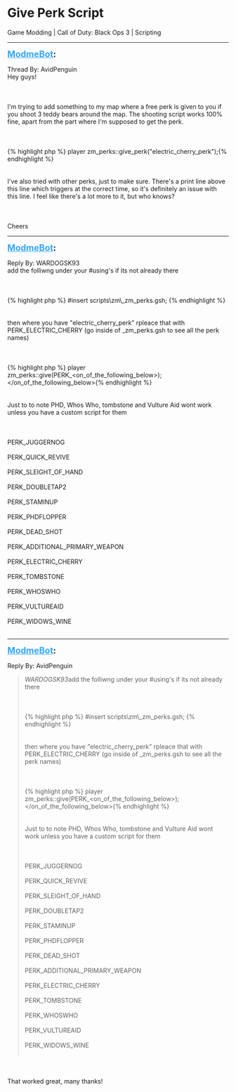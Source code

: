 # Give Perk Script
Game Modding | Call of Duty: Black Ops 3 | Scripting

---
<strong style="font-size: 1.4em;"><span style="text-decoration: underline;text-decoration-color: #34a7f9;"><span style="color:#34a7f9;">ModmeBot</span></span>:</strong>

<p>Thread By: AvidPenguin<br />Hey guys!<br /><br /><br /><br />I&#39;m trying to add something to my map where a free perk is given to you if you shoot 3 teddy bears around the map. The shooting script works 100% fine, apart from the part where I&#39;m supposed to get the perk. <br /><br /><br /><br />{% highlight php %}
player zm_perks::give_perk("electric_cherry_perk");{% endhighlight %}
<br /><br /><br />I&#39;ve also tried with other perks, just to make sure. There&#39;s a print line above this line which triggers at the correct time, so it&#39;s definitely an issue with this line. I feel like there&#39;s a lot more to it, but who knows?<br /><br /><br /><br />Cheers</p>

---
<strong style="font-size: 1.4em;"><span style="text-decoration: underline;text-decoration-color: #34a7f9;"><span style="color:#34a7f9;">ModmeBot</span></span>:</strong>

<p>Reply By: WARDOGSK93<br />add the folliwng under your #using&#39;s if its not already there<br /><br /><br /><br />{% highlight php %}
#insert scripts\zm\_zm_perks.gsh;
{% endhighlight %}
<br /><br /><br />then where you have &quot;electric_cherry_perk&quot; rpleace that with PERK_ELECTRIC_CHERRY (go inside of _zm_perks.gsh to see all the perk names)<br /><br /><br /><br />
{% highlight php %}
player zm_perks::give(PERK_&lt;on_of_the_following_below&gt;);
&lt;/on_of_the_following_below&gt;{% endhighlight %}
<br /><br /><br />Just to to note PHD, Whos Who, tombstone and Vulture Aid wont work unless you have a custom script for them<br /><br /><br /><br />PERK_JUGGERNOG<br /><br />PERK_QUICK_REVIVE<br /><br />PERK_SLEIGHT_OF_HAND<br /><br />PERK_DOUBLETAP2<br /><br />PERK_STAMINUP<br /><br />PERK_PHDFLOPPER<br /><br />PERK_DEAD_SHOT<br /><br />PERK_ADDITIONAL_PRIMARY_WEAPON<br /><br />PERK_ELECTRIC_CHERRY<br /><br />PERK_TOMBSTONE<br /><br />PERK_WHOSWHO<br /><br />PERK_VULTUREAID<br /><br />PERK_WIDOWS_WINE<br /><br />
</p>

---
<strong style="font-size: 1.4em;"><span style="text-decoration: underline;text-decoration-color: #34a7f9;"><span style="color:#34a7f9;">ModmeBot</span></span>:</strong>

<p>Reply By: AvidPenguin<br /><blockquote><em>WARDOGSK93</em>add the folliwng under your #using&#39;s if its not already there<br /><br /><br /><br />{% highlight php %}
#insert scripts\zm\_zm_perks.gsh;
{% endhighlight %}
<br /><br /><br />then where you have &quot;electric_cherry_perk&quot; rpleace that with PERK_ELECTRIC_CHERRY (go inside of _zm_perks.gsh to see all the perk names)<br /><br /><br /><br />
{% highlight php %}
player zm_perks::give(PERK_&lt;on_of_the_following_below&gt;);
&lt;/on_of_the_following_below&gt;{% endhighlight %}
<br /><br /><br />Just to to note PHD, Whos Who, tombstone and Vulture Aid wont work unless you have a custom script for them<br /><br /><br /><br />PERK_JUGGERNOG<br /><br />PERK_QUICK_REVIVE<br /><br />PERK_SLEIGHT_OF_HAND<br /><br />PERK_DOUBLETAP2<br /><br />PERK_STAMINUP<br /><br />PERK_PHDFLOPPER<br /><br />PERK_DEAD_SHOT<br /><br />PERK_ADDITIONAL_PRIMARY_WEAPON<br /><br />PERK_ELECTRIC_CHERRY<br /><br />PERK_TOMBSTONE<br /><br />PERK_WHOSWHO<br /><br />PERK_VULTUREAID<br /><br />PERK_WIDOWS_WINE<br /><br />
</blockquote><br /><br />That worked great, many thanks!</p>
